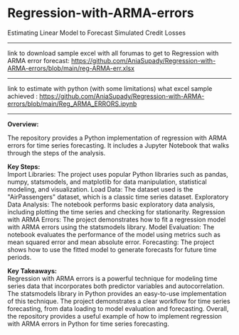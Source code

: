 # Regression-with-ARMA-errors
Estimating Linear Model to Forecast Simulated Credit Losses

******************

link to download sample excel with all forumas to get to Regression with ARMA error forecast: https://github.com/AniaSupady/Regression-with-ARMA-errors/blob/main/reg-ARMA-err.xlsx
******************
link to estimate with python (with some limitations) what excel sample achieved : https://github.com/AniaSupady/Regression-with-ARMA-errors/blob/main/Reg_ARMA_ERRORS.ipynb


----
**Overview:**  

The repository provides a Python implementation of regression with ARMA errors for time series forecasting.
It includes a Jupyter Notebook that walks through the steps of the analysis.  

**Key Steps:**  
Import Libraries: The project uses popular Python libraries such as pandas, numpy, statsmodels, and matplotlib for data manipulation, statistical modeling, and visualization.
Load Data: The dataset used is the "AirPassengers" dataset, which is a classic time series dataset.
Exploratory Data Analysis: The notebook performs basic exploratory data analysis, including plotting the time series and checking for stationarity.
Regression with ARMA Errors: The project demonstrates how to fit a regression model with ARMA errors using the statsmodels library.
Model Evaluation: The notebook evaluates the performance of the model using metrics such as mean squared error and mean absolute error.
Forecasting: The project shows how to use the fitted model to generate forecasts for future time periods.  

**Key Takeaways:**  
Regression with ARMA errors is a powerful technique for modeling time series data that incorporates both predictor variables and autocorrelation.
The statsmodels library in Python provides an easy-to-use implementation of this technique.
The project demonstrates a clear workflow for time series forecasting, from data loading to model evaluation and forecasting.
Overall, the repository provides a useful example of how to implement regression with ARMA errors in Python for time series forecasting.
